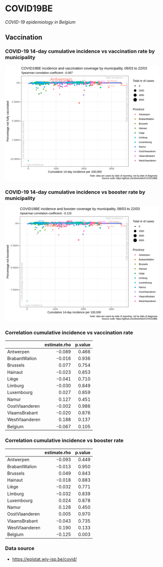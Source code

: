 
# COVID19BE

*COVID-19 epidemiology in Belgium*

## Vaccination

### COVID-19 14-day cumulative incidence vs vaccination rate by municipality

![](covid19be-vaccination.png)

### COVID-19 14-day cumulative incidence vs booster rate by municipality

![](covid19be-vaccination-booster.png)

### Correlation cumulative incidence vs vaccination rate

|                | estimate.rho | p.value |
| :------------- | -----------: | ------: |
| Antwerpen      |      \-0.089 |   0.466 |
| BrabantWallon  |      \-0.016 |   0.936 |
| Brussels       |        0.077 |   0.754 |
| Hainaut        |      \-0.023 |   0.853 |
| Liège          |      \-0.041 |   0.710 |
| Limburg        |      \-0.030 |   0.849 |
| Luxembourg     |        0.027 |   0.859 |
| Namur          |        0.127 |   0.451 |
| OostVlaanderen |      \-0.002 |   0.986 |
| VlaamsBrabant  |      \-0.020 |   0.876 |
| WestVlaanderen |        0.188 |   0.137 |
| Belgium        |      \-0.067 |   0.105 |

### Correlation cumulative incidence vs booster rate

|                | estimate.rho | p.value |
| :------------- | -----------: | ------: |
| Antwerpen      |      \-0.093 |   0.449 |
| BrabantWallon  |      \-0.013 |   0.950 |
| Brussels       |        0.049 |   0.843 |
| Hainaut        |      \-0.018 |   0.883 |
| Liège          |      \-0.032 |   0.771 |
| Limburg        |      \-0.032 |   0.839 |
| Luxembourg     |        0.024 |   0.878 |
| Namur          |        0.128 |   0.450 |
| OostVlaanderen |        0.005 |   0.970 |
| VlaamsBrabant  |      \-0.043 |   0.735 |
| WestVlaanderen |        0.190 |   0.133 |
| Belgium        |      \-0.125 |   0.003 |

### Data source

  - <https://epistat.wiv-isp.be/covid/>
